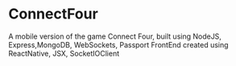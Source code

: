 # ConnectFour
A mobile version of the game Connect Four, built using NodeJS, Express,MongoDB, WebSockets, Passport
FrontEnd created using ReactNative, JSX, SocketIOClient
